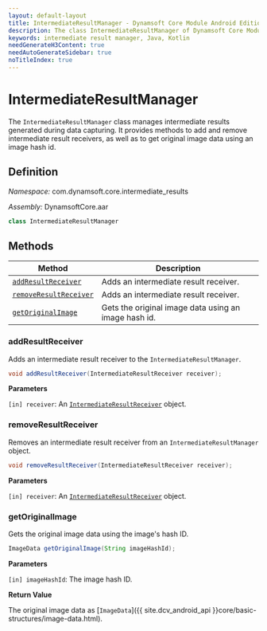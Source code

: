 ```yaml
---
layout: default-layout
title: IntermediateResultManager - Dynamsoft Core Module Android Edition API Reference
description: The class IntermediateResultManager of Dynamsoft Core Module manages intermediate results generated during data capturing. It provides methods to add and remove intermediate result receivers, as well as to get original image data using an image hash id.
keywords: intermediate result manager, Java, Kotlin
needGenerateH3Content: true
needAutoGenerateSidebar: true
noTitleIndex: true
---
```


# IntermediateResultManager

The `IntermediateResultManager` class manages intermediate results generated during data capturing. It provides methods to add and remove intermediate result receivers, as well as to get original image data using an image hash id.

## Definition

*Namespace:* com.dynamsoft.core.intermediate_results

*Assembly:* DynamsoftCore.aar

```java
class IntermediateResultManager
```

## Methods

| Method | Description |
| ------ | ----------- |
| [`addResultReceiver`](#addresultreceiver) | Adds an intermediate result receiver. |
| [`removeResultReceiver`](#removeresultreceiver) | Adds an intermediate result receiver. |
| [`getOriginalImage`](#getoriginalimage) | Gets the original image data using an image hash id. |

### addResultReceiver

Adds an intermediate result receiver to the `IntermediateResultManager`.

```java
void addResultReceiver(IntermediateResultReceiver receiver);
```

**Parameters**

`[in] receiver`: An [`IntermediateResultReceiver`](intermediate-result-receiver.md) object.  

### removeResultReceiver

Removes an intermediate result receiver from an `IntermediateResultManager` object.

```java
void removeResultReceiver(IntermediateResultReceiver receiver);
```

**Parameters**

`[in] receiver`: An [`IntermediateResultReceiver`](intermediate-result-receiver.md) object.

### getOriginalImage

Gets the original image data using the image's hash ID.

```java
ImageData getOriginalImage(String imageHashId);
```

**Parameters**

`[in] imageHashId`: The image hash ID.

**Return Value**

The original image data as [`ImageData`]({{ site.dcv_android_api }}core/basic-structures/image-data.html).
